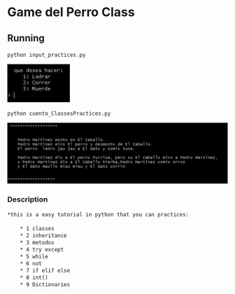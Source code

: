 # Game del Perro Class

## Running 
```
python input_practices.py
```
![Vista GAME](vista_inputGame.JPG)

```
python cuento_ClassesPractices.py
```
![Vista Cuento](vista_cuento.jpg)

### Description
```
*this is a easy tutorial in python that you can practices:

	* 1 classes
	* 2 inheritance
	* 3 metodos
	* 4 try except
	* 5 while
	* 6 not
	* 7 if elif else
	* 8 int()
	* 9 Dictionaries
	
```
